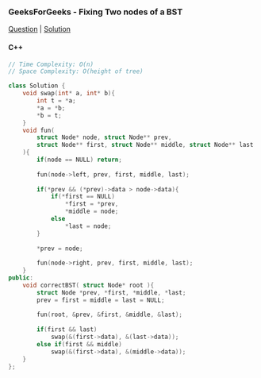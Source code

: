 ### GeeksForGeeks - Fixing Two nodes of a BST

[Question](https://practice.geeksforgeeks.org/problems/fixed-two-nodes-of-a-bst/1/)
| [Solution](https://practice.geeksforgeeks.org/viewSol.php?subId=9514830fc6b611e2659f51e0636b35eb&pid=700552&user=amanguptarkg6)

#### C++
```c++
// Time Complexity: O(n)
// Space Complexity: O(height of tree)

class Solution {
    void swap(int* a, int* b){
        int t = *a;
        *a = *b;
        *b = t;
    }
    void fun(
        struct Node* node, struct Node** prev,
        struct Node** first, struct Node** middle, struct Node** last
    ){
        if(node == NULL) return;
        
        fun(node->left, prev, first, middle, last);
        
        if(*prev && (*prev)->data > node->data){
            if(*first == NULL)
                *first = *prev,
                *middle = node;
            else
                *last = node;
        }
        
        *prev = node;
        
        fun(node->right, prev, first, middle, last);
    }
public:
    void correctBST( struct Node* root ){
        struct Node *prev, *first, *middle, *last;
        prev = first = middle = last = NULL;
        
        fun(root, &prev, &first, &middle, &last);
        
        if(first && last)
            swap(&(first->data), &(last->data));
        else if(first && middle)
            swap(&(first->data), &(middle->data));
    }
};
```